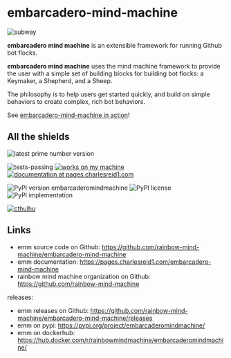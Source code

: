 # embarcadero-mind-machine

![subway](docs/img/tiny1.jpg)

**embarcadero mind machine** is an extensible framework for running Github bot
flocks.

**embarcadero mind machine** uses the mind machine framework to provide the user
with a simple set of building blocks for building bot flocks: a Keymaker, a
Shepherd, and a Sheep.

The philosophy is to help users get started quickly, and build on simple
behaviors to create complex, rich bot behaviors.

See [embarcadero-mind-machine in action](https://github.com/rainbow-mind-machine/embarcadero-mind-machine/issues/1)!


## All the shields

![latest prime number version](https://img.shields.io/badge/latest--prime--number--version-7-blue.svg)

![tests-passing](https://img.shields.io/badge/tests-passing-green.svg)
[![works on my machine](https://img.shields.io/badge/works-on_my_machine-blue.svg)](https://img.shields.io/badge/works-on_my_machine-green.svg)
[![documentation at pages.charlesreid1.com](https://img.shields.io/website-up-down-green-red/https/pages.charlesreid1.com.svg)](https://pages.charlesreid1.com/embarcadero-mind-machine)

![PyPI version embarcaderomindmachine](https://badge.fury.io/py/embarcaderomindmachine.svg)
![PyPI license](https://img.shields.io/pypi/l/embarcaderomindmachine.svg)
![PyPI implementation](https://img.shields.io/pypi/implementation/embarcaderomindmachine.svg)

[![cthulhu](https://img.shields.io/badge/Ph'nglui%20mglw'nafh%20Cthulhu%20R'lyeh%20wgah'nagl%20fhtagn-m'latgh%20gnaiih%20Nyarlathotep%20geb%20Tsathoggua%20bug-blue.svg)](http://www.hplovecraft.com/writings/texts/fiction/cc.aspx)


## Links

* emm source code on Github: <https://github.com/rainbow-mind-machine/embarcadero-mind-machine>
* emm documentation: <https://pages.charlesreid1.com/embarcadero-mind-machine>
* rainbow mind machine organization on Github: <https://github.com/rainbow-mind-machine>

releases:

* emm releases on Github: <https://github.com/rainbow-mind-machine/embarcadero-mind-machine/releases>
* emm on pypi: <https://pypi.org/project/embarcaderomindmachine/>
* emm on dockerhub: <https://hub.docker.com/r/rainbowmindmachine/embarcaderomindmachine/>

